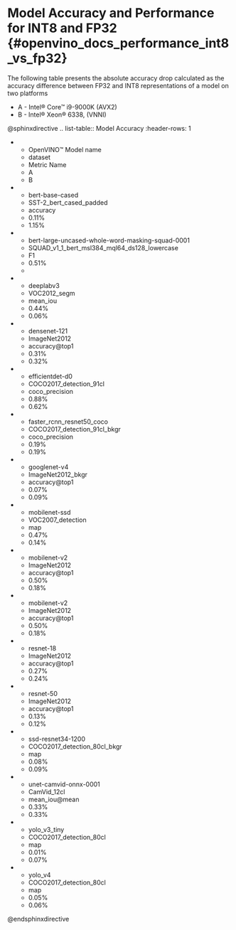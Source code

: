 # Model Accuracy and Performance for INT8 and FP32 {#openvino_docs_performance_int8_vs_fp32}

The following table presents the absolute accuracy drop calculated as the accuracy difference between FP32 and INT8 representations of a model on two platforms

* A - Intel® Core™ i9-9000K (AVX2)
* B - Intel® Xeon® 6338, (VNNI)

@sphinxdirective
.. list-table:: Model Accuracy
   :header-rows: 1

   * - OpenVINO™  Model name
     - dataset
     - Metric Name
     - A
     - B
   * - bert-base-cased
     - SST-2_bert_cased_padded
     - accuracy
     - 0.11%
     - 1.15%
   * - bert-large-uncased-whole-word-masking-squad-0001
     - SQUAD_v1_1_bert_msl384_mql64_ds128_lowercase
     - F1
     - 0.51%
     - 
   * - deeplabv3
     - VOC2012_segm
     - mean_iou
     - 0.44%
     - 0.06%
   * - densenet-121
     - ImageNet2012
     - accuracy@top1
     - 0.31%
     - 0.32%
   * - efficientdet-d0
     - COCO2017_detection_91cl
     - coco_precision
     - 0.88%	
     - 0.62%	
   * - faster_rcnn_resnet50_coco
     - COCO2017_detection_91cl_bkgr
     - coco_precision
     - 0.19%
     - 0.19%
   * - googlenet-v4
     - ImageNet2012_bkgr
     - accuracy@top1
     - 0.07%
     - 0.09%
   * - mobilenet-ssd
     - VOC2007_detection
     - map
     - 0.47%
     - 0.14%
   * - mobilenet-v2
     - ImageNet2012
     - accuracy@top1
     - 0.50%
     - 0.18%
   * - mobilenet-v2
     - ImageNet2012
     - accuracy@top1
     - 0.50%
     - 0.18%
   * - resnet-18
     - ImageNet2012
     - accuracy@top1
     - 0.27%
     - 0.24%
   * - resnet-50
     - ImageNet2012
     - accuracy@top1
     - 0.13%
     - 0.12%
   * - ssd-resnet34-1200
     - COCO2017_detection_80cl_bkgr
     - map
     - 0.08%
     - 0.09%
   * - unet-camvid-onnx-0001
     - CamVid_12cl
     - mean_iou@mean
     - 0.33%
     - 0.33%	
   * - yolo_v3_tiny
     - COCO2017_detection_80cl
     - map
     - 0.01%
     - 0.07%
   * - yolo_v4
     - COCO2017_detection_80cl
     - map
     - 0.05%
     - 0.06%

@endsphinxdirective